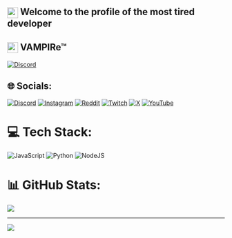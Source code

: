## <img src="https://cdn.discordapp.com/emojis/1373456775109541939.webp?size=128&animated=true" width="25" style="vertical-align:middle;" /> Welcome to the profile of the most tired developer

## <img src="https://cdn.discordapp.com/emojis/1369074691309830247.webp?size=128&animated=true" width="25" style="vertical-align:middle;" /> VAMPIRe™
[![Discord](https://cdn.discordapp.com/emojis/1373452236637863936.webp?size=128)](https://discord.gg/https://discord.gg/UCY4eURyM9)

## 🌐 Socials:
[![Discord](https://img.shields.io/badge/Discord-%237289DA.svg?logo=discord&logoColor=white)](https://discord.gg/https://discord.gg/UCY4eURyM9) [![Instagram](https://img.shields.io/badge/Instagram-%23E4405F.svg?logo=Instagram&logoColor=white)](https://instagram.com/https://www.instagram.com/ut.of.game) [![Reddit](https://img.shields.io/badge/Reddit-%23FF4500.svg?logo=Reddit&logoColor=white)](https://reddit.com/user/https://www.reddit.com/user/UTofGAME/) [![Twitch](https://img.shields.io/badge/Twitch-%239146FF.svg?logo=Twitch&logoColor=white)](https://twitch.tv/https://www.twitch.tv/utofgamevp) [![X](https://img.shields.io/badge/X-black.svg?logo=X&logoColor=white)](https://x.com/https://x.com/UTofGAME) [![YouTube](https://img.shields.io/badge/YouTube-%23FF0000.svg?logo=YouTube&logoColor=white)](https://youtube.com/@https://www.youtube.com/@utofgame) 

# 💻 Tech Stack:
![JavaScript](https://img.shields.io/badge/javascript-%23323330.svg?style=for-the-badge&logo=javascript&logoColor=%23F7DF1E) ![Python](https://img.shields.io/badge/python-3670A0?style=for-the-badge&logo=python&logoColor=ffdd54) ![NodeJS](https://img.shields.io/badge/node.js-6DA55F?style=for-the-badge&logo=node.js&logoColor=white)
# 📊 GitHub Stats:
![](https://nirzak-streak-stats.vercel.app/?user=UT.of.GAME&theme=dark&hide_border=false)<br/>

---
[![](https://visitcount.itsvg.in/api?id=UT.of.GAME&icon=0&color=0)](https://visitcount.itsvg.in)

<!-- Proudly created with GPRM ( https://gprm.itsvg.in ) -->
